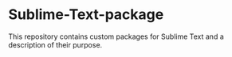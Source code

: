 # Sublime-Text-package
This repository contains custom packages for Sublime Text and a description of their purpose.
